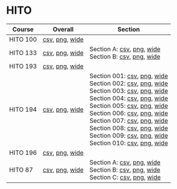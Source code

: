 # HITO

| Course | Overall | Section |
| ------ | ------- | ------- |
| HITO 100 | [csv](https://github.com/UCSD-Historical-Enrollment-Data/2022Fall/blob/main/overall/HITO%20100.csv), [png](https://raw.githubusercontent.com/UCSD-Historical-Enrollment-Data/2022Fall/main/plot_overall/HITO%20100.png), [wide](https://raw.githubusercontent.com/UCSD-Historical-Enrollment-Data/2022Fall/main/plot_overall_wide/HITO%20100.png) |  |
| HITO 133 | [csv](https://github.com/UCSD-Historical-Enrollment-Data/2022Fall/blob/main/overall/HITO%20133.csv), [png](https://raw.githubusercontent.com/UCSD-Historical-Enrollment-Data/2022Fall/main/plot_overall/HITO%20133.png), [wide](https://raw.githubusercontent.com/UCSD-Historical-Enrollment-Data/2022Fall/main/plot_overall_wide/HITO%20133.png) | Section A: [csv](https://github.com/UCSD-Historical-Enrollment-Data/2022Fall/blob/main/section/HITO%20133_A.csv), [png](https://raw.githubusercontent.com/UCSD-Historical-Enrollment-Data/2022Fall/main/plot_section/HITO%20133_A.png), [wide](https://raw.githubusercontent.com/UCSD-Historical-Enrollment-Data/2022Fall/main/plot_section_wide/HITO%20133_A.png)<br>Section B: [csv](https://github.com/UCSD-Historical-Enrollment-Data/2022Fall/blob/main/section/HITO%20133_B.csv), [png](https://raw.githubusercontent.com/UCSD-Historical-Enrollment-Data/2022Fall/main/plot_section/HITO%20133_B.png), [wide](https://raw.githubusercontent.com/UCSD-Historical-Enrollment-Data/2022Fall/main/plot_section_wide/HITO%20133_B.png) |
| HITO 193 | [csv](https://github.com/UCSD-Historical-Enrollment-Data/2022Fall/blob/main/overall/HITO%20193.csv), [png](https://raw.githubusercontent.com/UCSD-Historical-Enrollment-Data/2022Fall/main/plot_overall/HITO%20193.png), [wide](https://raw.githubusercontent.com/UCSD-Historical-Enrollment-Data/2022Fall/main/plot_overall_wide/HITO%20193.png) |  |
| HITO 194 | [csv](https://github.com/UCSD-Historical-Enrollment-Data/2022Fall/blob/main/overall/HITO%20194.csv), [png](https://raw.githubusercontent.com/UCSD-Historical-Enrollment-Data/2022Fall/main/plot_overall/HITO%20194.png), [wide](https://raw.githubusercontent.com/UCSD-Historical-Enrollment-Data/2022Fall/main/plot_overall_wide/HITO%20194.png) | Section 001: [csv](https://github.com/UCSD-Historical-Enrollment-Data/2022Fall/blob/main/section/HITO%20194_001.csv), [png](https://raw.githubusercontent.com/UCSD-Historical-Enrollment-Data/2022Fall/main/plot_section/HITO%20194_001.png), [wide](https://raw.githubusercontent.com/UCSD-Historical-Enrollment-Data/2022Fall/main/plot_section_wide/HITO%20194_001.png)<br>Section 002: [csv](https://github.com/UCSD-Historical-Enrollment-Data/2022Fall/blob/main/section/HITO%20194_002.csv), [png](https://raw.githubusercontent.com/UCSD-Historical-Enrollment-Data/2022Fall/main/plot_section/HITO%20194_002.png), [wide](https://raw.githubusercontent.com/UCSD-Historical-Enrollment-Data/2022Fall/main/plot_section_wide/HITO%20194_002.png)<br>Section 003: [csv](https://github.com/UCSD-Historical-Enrollment-Data/2022Fall/blob/main/section/HITO%20194_003.csv), [png](https://raw.githubusercontent.com/UCSD-Historical-Enrollment-Data/2022Fall/main/plot_section/HITO%20194_003.png), [wide](https://raw.githubusercontent.com/UCSD-Historical-Enrollment-Data/2022Fall/main/plot_section_wide/HITO%20194_003.png)<br>Section 004: [csv](https://github.com/UCSD-Historical-Enrollment-Data/2022Fall/blob/main/section/HITO%20194_004.csv), [png](https://raw.githubusercontent.com/UCSD-Historical-Enrollment-Data/2022Fall/main/plot_section/HITO%20194_004.png), [wide](https://raw.githubusercontent.com/UCSD-Historical-Enrollment-Data/2022Fall/main/plot_section_wide/HITO%20194_004.png)<br>Section 005: [csv](https://github.com/UCSD-Historical-Enrollment-Data/2022Fall/blob/main/section/HITO%20194_005.csv), [png](https://raw.githubusercontent.com/UCSD-Historical-Enrollment-Data/2022Fall/main/plot_section/HITO%20194_005.png), [wide](https://raw.githubusercontent.com/UCSD-Historical-Enrollment-Data/2022Fall/main/plot_section_wide/HITO%20194_005.png)<br>Section 006: [csv](https://github.com/UCSD-Historical-Enrollment-Data/2022Fall/blob/main/section/HITO%20194_006.csv), [png](https://raw.githubusercontent.com/UCSD-Historical-Enrollment-Data/2022Fall/main/plot_section/HITO%20194_006.png), [wide](https://raw.githubusercontent.com/UCSD-Historical-Enrollment-Data/2022Fall/main/plot_section_wide/HITO%20194_006.png)<br>Section 007: [csv](https://github.com/UCSD-Historical-Enrollment-Data/2022Fall/blob/main/section/HITO%20194_007.csv), [png](https://raw.githubusercontent.com/UCSD-Historical-Enrollment-Data/2022Fall/main/plot_section/HITO%20194_007.png), [wide](https://raw.githubusercontent.com/UCSD-Historical-Enrollment-Data/2022Fall/main/plot_section_wide/HITO%20194_007.png)<br>Section 008: [csv](https://github.com/UCSD-Historical-Enrollment-Data/2022Fall/blob/main/section/HITO%20194_008.csv), [png](https://raw.githubusercontent.com/UCSD-Historical-Enrollment-Data/2022Fall/main/plot_section/HITO%20194_008.png), [wide](https://raw.githubusercontent.com/UCSD-Historical-Enrollment-Data/2022Fall/main/plot_section_wide/HITO%20194_008.png)<br>Section 009: [csv](https://github.com/UCSD-Historical-Enrollment-Data/2022Fall/blob/main/section/HITO%20194_009.csv), [png](https://raw.githubusercontent.com/UCSD-Historical-Enrollment-Data/2022Fall/main/plot_section/HITO%20194_009.png), [wide](https://raw.githubusercontent.com/UCSD-Historical-Enrollment-Data/2022Fall/main/plot_section_wide/HITO%20194_009.png)<br>Section 010: [csv](https://github.com/UCSD-Historical-Enrollment-Data/2022Fall/blob/main/section/HITO%20194_010.csv), [png](https://raw.githubusercontent.com/UCSD-Historical-Enrollment-Data/2022Fall/main/plot_section/HITO%20194_010.png), [wide](https://raw.githubusercontent.com/UCSD-Historical-Enrollment-Data/2022Fall/main/plot_section_wide/HITO%20194_010.png) |
| HITO 196 | [csv](https://github.com/UCSD-Historical-Enrollment-Data/2022Fall/blob/main/overall/HITO%20196.csv), [png](https://raw.githubusercontent.com/UCSD-Historical-Enrollment-Data/2022Fall/main/plot_overall/HITO%20196.png), [wide](https://raw.githubusercontent.com/UCSD-Historical-Enrollment-Data/2022Fall/main/plot_overall_wide/HITO%20196.png) |  |
| HITO 87 | [csv](https://github.com/UCSD-Historical-Enrollment-Data/2022Fall/blob/main/overall/HITO%2087.csv), [png](https://raw.githubusercontent.com/UCSD-Historical-Enrollment-Data/2022Fall/main/plot_overall/HITO%2087.png), [wide](https://raw.githubusercontent.com/UCSD-Historical-Enrollment-Data/2022Fall/main/plot_overall_wide/HITO%2087.png) | Section A: [csv](https://github.com/UCSD-Historical-Enrollment-Data/2022Fall/blob/main/section/HITO%2087_A.csv), [png](https://raw.githubusercontent.com/UCSD-Historical-Enrollment-Data/2022Fall/main/plot_section/HITO%2087_A.png), [wide](https://raw.githubusercontent.com/UCSD-Historical-Enrollment-Data/2022Fall/main/plot_section_wide/HITO%2087_A.png)<br>Section B: [csv](https://github.com/UCSD-Historical-Enrollment-Data/2022Fall/blob/main/section/HITO%2087_B.csv), [png](https://raw.githubusercontent.com/UCSD-Historical-Enrollment-Data/2022Fall/main/plot_section/HITO%2087_B.png), [wide](https://raw.githubusercontent.com/UCSD-Historical-Enrollment-Data/2022Fall/main/plot_section_wide/HITO%2087_B.png)<br>Section C: [csv](https://github.com/UCSD-Historical-Enrollment-Data/2022Fall/blob/main/section/HITO%2087_C.csv), [png](https://raw.githubusercontent.com/UCSD-Historical-Enrollment-Data/2022Fall/main/plot_section/HITO%2087_C.png), [wide](https://raw.githubusercontent.com/UCSD-Historical-Enrollment-Data/2022Fall/main/plot_section_wide/HITO%2087_C.png) |
